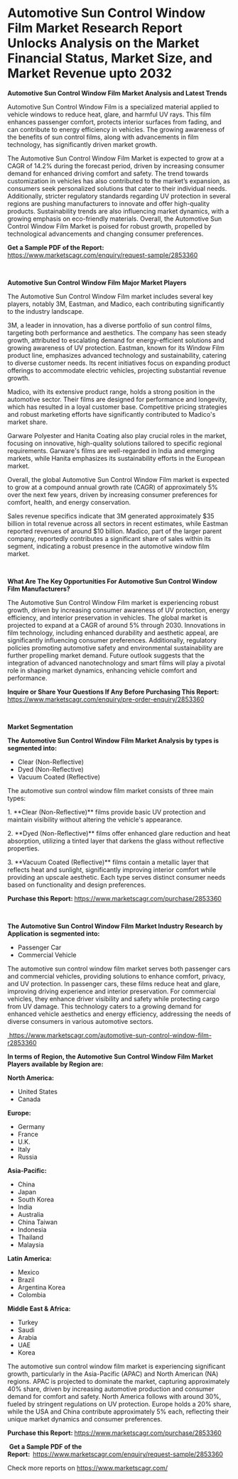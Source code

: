 <p><h1>Automotive Sun Control Window Film Market Research Report Unlocks Analysis on the Market Financial Status, Market Size, and Market Revenue upto 2032</h1></p><p><strong>Automotive Sun Control Window Film Market Analysis and Latest Trends</strong></p>
<p><p>Automotive Sun Control Window Film is a specialized material applied to vehicle windows to reduce heat, glare, and harmful UV rays. This film enhances passenger comfort, protects interior surfaces from fading, and can contribute to energy efficiency in vehicles. The growing awareness of the benefits of sun control films, along with advancements in film technology, has significantly driven market growth.</p><p>The Automotive Sun Control Window Film Market is expected to grow at a CAGR of 14.2% during the forecast period, driven by increasing consumer demand for enhanced driving comfort and safety. The trend towards customization in vehicles has also contributed to the market’s expansion, as consumers seek personalized solutions that cater to their individual needs. Additionally, stricter regulatory standards regarding UV protection in several regions are pushing manufacturers to innovate and offer high-quality products. Sustainability trends are also influencing market dynamics, with a growing emphasis on eco-friendly materials. Overall, the Automotive Sun Control Window Film Market is poised for robust growth, propelled by technological advancements and changing consumer preferences.</p></p>
<p><strong>Get a Sample PDF of the Report:&nbsp;</strong> <a href="https://www.marketscagr.com/enquiry/request-sample/2853360?utm_campaign=3263&utm_medium=2&utm_source=Github&utm_content=ia&utm_term=11032025&utm_id=automotive-sun-control-window-film">https://www.marketscagr.com/enquiry/request-sample/2853360</a></p>
<p>&nbsp;</p>
<p><strong>Automotive Sun Control Window Film Major Market Players</strong></p>
<p><p>The Automotive Sun Control Window Film market includes several key players, notably 3M, Eastman, and Madico, each contributing significantly to the industry landscape. </p><p>3M, a leader in innovation, has a diverse portfolio of sun control films, targeting both performance and aesthetics. The company has seen steady growth, attributed to escalating demand for energy-efficient solutions and growing awareness of UV protection. Eastman, known for its Window Film product line, emphasizes advanced technology and sustainability, catering to diverse customer needs. Its recent initiatives focus on expanding product offerings to accommodate electric vehicles, projecting substantial revenue growth.</p><p>Madico, with its extensive product range, holds a strong position in the automotive sector. Their films are designed for performance and longevity, which has resulted in a loyal customer base. Competitive pricing strategies and robust marketing efforts have significantly contributed to Madico's market share.</p><p>Garware Polyester and Hanita Coating also play crucial roles in the market, focusing on innovative, high-quality solutions tailored to specific regional requirements. Garware's films are well-regarded in India and emerging markets, while Hanita emphasizes its sustainability efforts in the European market.</p><p>Overall, the global Automotive Sun Control Window Film market is expected to grow at a compound annual growth rate (CAGR) of approximately 5% over the next few years, driven by increasing consumer preferences for comfort, health, and energy conservation.</p><p>Sales revenue specifics indicate that 3M generated approximately $35 billion in total revenue across all sectors in recent estimates, while Eastman reported revenues of around $10 billion. Madico, part of the larger parent company, reportedly contributes a significant share of sales within its segment, indicating a robust presence in the automotive window film market.</p></p>
<p>&nbsp;</p>
<p><strong>What Are The Key Opportunities For Automotive Sun Control Window Film Manufacturers?</strong></p>
<p><p>The Automotive Sun Control Window Film market is experiencing robust growth, driven by increasing consumer awareness of UV protection, energy efficiency, and interior preservation in vehicles. The global market is projected to expand at a CAGR of around 5% through 2030. Innovations in film technology, including enhanced durability and aesthetic appeal, are significantly influencing consumer preferences. Additionally, regulatory policies promoting automotive safety and environmental sustainability are further propelling market demand. Future outlook suggests that the integration of advanced nanotechnology and smart films will play a pivotal role in shaping market dynamics, enhancing vehicle comfort and performance.</p></p>
<p><strong>Inquire or Share Your Questions If Any Before Purchasing This Report:</strong> <a href="https://www.marketscagr.com/enquiry/pre-order-enquiry/2853360?utm_campaign=3263&utm_medium=2&utm_source=Github&utm_content=ia&utm_term=11032025&utm_id=automotive-sun-control-window-film">https://www.marketscagr.com/enquiry/pre-order-enquiry/2853360</a></p>
<p>&nbsp;</p>
<p><strong>Market Segmentation</strong></p>
<p><strong>The Automotive Sun Control Window Film Market Analysis by types is segmented into:</strong></p>
<p><ul><li>Clear (Non-Reflective)</li><li>Dyed (Non-Reflective)</li><li>Vacuum Coated (Reflective)</li></ul></p>
<p><p>The automotive sun control window film market consists of three main types: </p><p>1. **Clear (Non-Reflective)** films provide basic UV protection and maintain visibility without altering the vehicle's appearance. </p><p>2. **Dyed (Non-Reflective)** films offer enhanced glare reduction and heat absorption, utilizing a tinted layer that darkens the glass without reflective properties. </p><p>3. **Vacuum Coated (Reflective)** films contain a metallic layer that reflects heat and sunlight, significantly improving interior comfort while providing an upscale aesthetic. Each type serves distinct consumer needs based on functionality and design preferences.</p></p>
<p><strong>Purchase this Report:&nbsp;</strong><a href="https://www.marketscagr.com/purchase/2853360?utm_campaign=3263&utm_medium=2&utm_source=Github&utm_content=ia&utm_term=11032025&utm_id=automotive-sun-control-window-film">https://www.marketscagr.com/purchase/2853360</a></p>
<p>&nbsp;</p>
<p><strong>The Automotive Sun Control Window Film Market Industry Research by Application is segmented into:</strong></p>
<p><ul><li>Passenger Car</li><li>Commercial Vehicle</li></ul></p>
<p><p>The automotive sun control window film market serves both passenger cars and commercial vehicles, providing solutions to enhance comfort, privacy, and UV protection. In passenger cars, these films reduce heat and glare, improving driving experience and interior preservation. For commercial vehicles, they enhance driver visibility and safety while protecting cargo from UV damage. This technology caters to a growing demand for enhanced vehicle aesthetics and energy efficiency, addressing the needs of diverse consumers in various automotive sectors.</p></p>
<p><a href="https://www.marketscagr.com/automotive-sun-control-window-film-r2853360?utm_campaign=3263&utm_medium=2&utm_source=Github&utm_content=ia&utm_term=11032025&utm_id=automotive-sun-control-window-film">&nbsp;https://www.marketscagr.com/automotive-sun-control-window-film-r2853360</a></p>
<p><strong>In terms of Region, the Automotive Sun Control Window Film Market Players available by Region are:</strong></p>
<p>
    <p> <strong> North America: </strong>
        <ul>
            <li>United States</li>
            <li>Canada</li>
        </ul>
        </p> 
    <p> <strong> Europe: </strong>
        <ul>
            <li>Germany</li>
            <li>France</li>
            <li>U.K.</li>
            <li>Italy</li>
            <li>Russia</li>
        </ul>
        </p> 
    <p> <strong> Asia-Pacific: </strong>
        <ul>
            <li>China</li>
            <li>Japan</li>
            <li>South Korea</li>
            <li>India</li>
            <li>Australia</li>
            <li>China Taiwan</li>
            <li>Indonesia</li>
            <li>Thailand</li>
            <li>Malaysia</li>
        </ul>
        </p> 
    <p> <strong> Latin America: </strong>
        <ul>
            <li>Mexico</li>
            <li>Brazil</li>
            <li>Argentina Korea</li>
            <li>Colombia</li>
        </ul>
        </p> 
    <p> <strong> Middle East & Africa: </strong>
        <ul>
            <li>Turkey</li>
            <li>Saudi</li>
            <li>Arabia</li>
            <li>UAE</li>
            <li>Korea</li>
        </ul>
    </p>
    </p>
<p><p>The automotive sun control window film market is experiencing significant growth, particularly in the Asia-Pacific (APAC) and North American (NA) regions. APAC is projected to dominate the market, capturing approximately 40% share, driven by increasing automotive production and consumer demand for comfort and safety. North America follows with around 30%, fueled by stringent regulations on UV protection. Europe holds a 20% share, while the USA and China contribute approximately 5% each, reflecting their unique market dynamics and consumer preferences.</p></p>
<p><strong>Purchase this Report: </strong><a href="https://www.marketscagr.com/purchase/2853360?utm_campaign=3263&utm_medium=2&utm_source=Github&utm_content=ia&utm_term=11032025&utm_id=automotive-sun-control-window-film">https://www.marketscagr.com/purchase/2853360</a></p>
<p>&nbsp;<strong>Get a Sample PDF of the Report:&nbsp;&nbsp;</strong><a href="https://www.marketscagr.com/enquiry/request-sample/2853360?utm_campaign=3263&utm_medium=2&utm_source=Github&utm_content=ia&utm_term=11032025&utm_id=automotive-sun-control-window-film">https://www.marketscagr.com/enquiry/request-sample/2853360</a></p>
<p><strong></strong></p>
<p>Check more reports on <a href="https://www.marketscagr.com/?utm_campaign=3263&utm_medium=2&utm_source=Github&utm_content=ia&utm_term=11032025&utm_id=automotive-sun-control-window-film">https://www.marketscagr.com/</a></p>